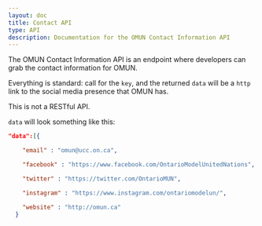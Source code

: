 ```yaml
---
layout: doc
title: Contact API
type: API
description: Documentation for the OMUN Contact Information API
---
```


The OMUN Contact Information API is an endpoint where developers can grab the contact information for OMUN.

Everything is standard: call for the `key`, and the returned `data` will be a `http` link to the social media presence that OMUN has.

This is not a RESTful API.

`data` will look something like this:

```json
"data":[{

    "email" : "omun@ucc.on.ca",

    "facebook" : "https://www.facebook.com/OntarioModelUnitedNations",

    "twitter" : "https://twitter.com/OntarioMUN",

    "instagram" : "https://www.instagram.com/ontariomodelun/",

    "website" : "http://omun.ca"
  }
```
